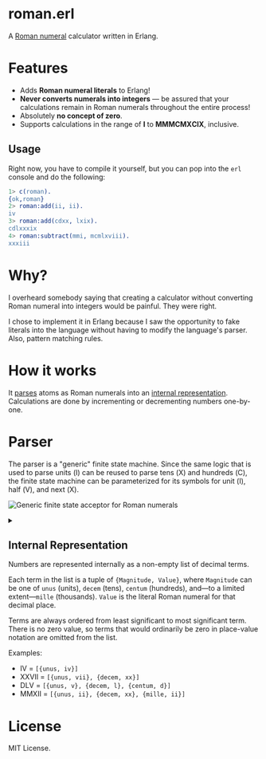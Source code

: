 # roman.erl

A [Roman numeral][roman] calculator written in Erlang.

# Features

 - Adds **Roman numeral literals** to Erlang!
 - **Never converts numerals into integers** — be assured that
   your calculations remain in Roman numerals throughout the entire
   process!
 - Absolutely **no concept of zero**.
 - Supports calculations in the range of **Ⅰ** to **ⅯⅯⅯⅭⅯⅩⅭⅨ**, inclusive.

[roman]: https://en.wikipedia.org/wiki/Roman_numerals

## Usage

Right now, you have to compile it yourself, but you can pop into the
`erl` console and do the following:

```erl
1> c(roman).
{ok,roman}
2> roman:add(ii, ii).
iv
3> roman:add(cdxx, lxix).
cdlxxxix
4> roman:subtract(mmi, mcmlxviii).
xxxiii
```

# Why?

I overheard somebody saying that creating a calculator without
converting Roman numeral into integers would be painful. They were
right.

I chose to implement it in Erlang because I saw the opportunity to fake
literals into the language without having to modify the language's
parser. Also, pattern matching rules.

# How it works

It [parses](#parser) atoms as Roman numerals into an [internal
representation](#internal-representation). Calculations are done by
incrementing or decrementing numbers one-by-one.

# Parser

The parser is a "generic" finite state machine. Since the same logic
that is used to parse units (Ⅰ) can be reused to parse tens (Ⅹ) and
hundreds (Ⅽ), the finite state machine can be parameterized for its symbols for unit
(Ⅰ), half (Ⅴ), and next (Ⅹ).

![Generic finite state acceptor for Roman
numerals](https://g.gravizo.com/source/fsm?https%3A%2F%2Fraw.githubusercontent.com%2Feddieantonio%2Froman.erl%2Fmain%2FREADME.md)

<details>
<summary></summary>
fsm
 digraph G {
    rankdir = "LR";
    node [shape = doublecircle];
    start -> i [label="i"];
    start -> v [label="v"];
    i -> iv [label = "v"];
    i -> ii [label = "i"];
    i -> ix [label = "x"];
    ii -> iii  [label = "i"];
    v -> vi  [label = "i"];
    vi -> ii  [label = "i"];
    start [shape=point];
    ii [label = "ii or vii"];
    iii [label = "iii or viii"];
  }
fsm
</details>

## Internal Representation

Numbers are represented internally as a non-empty list of decimal
terms.

Each term in the list is a tuple of `{Magnitude, Value}`, where
`Magnitude` can be one of `unus` (units), `decem` (tens), `centum`
(hundreds), and—to a limited extent—`mille` (thousands). `Value` is the
literal Roman numeral for that decimal place.

Terms are always ordered from least significant to most significant
term. There is no zero value, so terms that would ordinarily be zero in
place-value notation are omitted from the list.

Examples:

 - Ⅳ = `[{unus, iv}]`
 - ⅩⅩⅦ = `[{unus, vii}, {decem, xx}]`
 - ⅮⅬⅤ = `[{unus, v}, {decem, l}, {centum, d}]`
 - ⅯⅯⅩⅡ = `[{unus, ii}, {decem, xx}, {mille, ii}]`

# License

MIT License.
